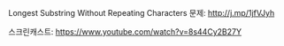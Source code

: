 Longest Substring Without Repeating Characters 문제: http://j.mp/1jfVJyh

스크린캐스트: https://www.youtube.com/watch?v=8s44Cy2B27Y
